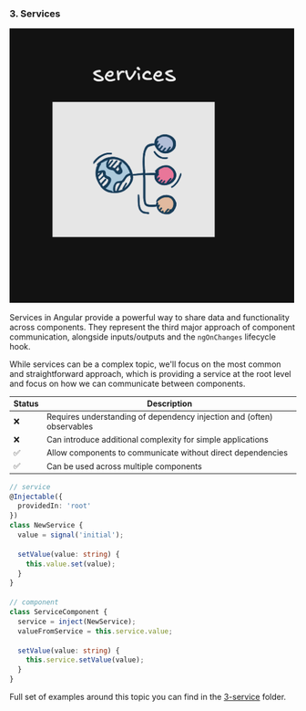 ### 3. Services

<img src="/public/img/services.png" alt="x" style="width: 500px; height: auto;">

Services in Angular provide a powerful way to share data and 
functionality across components. They represent the third major approach 
of component communication, alongside inputs/outputs and the `ngOnChanges` 
lifecycle hook.

While services can be a complex topic, we'll focus on the 
most common and straightforward approach, which is providing a service at 
the root level and focus on how we can communicate between components.

| Status | Description                                                            |
|--------|------------------------------------------------------------------------|
| ❌ | Requires understanding of dependency injection and (often) observables |
| ❌ | Can introduce additional complexity for simple applications            |
| ✅ | Allow components to communicate without direct dependencies            |
| ✅ | Can be used across multiple components                                 |


```typescript
// service
@Injectable({
  providedIn: 'root'
})
class NewService {
  value = signal('initial');

  setValue(value: string) {
    this.value.set(value);
  }
}

// component
class ServiceComponent {
  service = inject(NewService);
  valueFromService = this.service.value;
  
  setValue(value: string) {
    this.service.setValue(value);
  }
}
```

Full set of examples around this topic you can find in the [3-service](https://github.com/michalgrzegorczyk-dev/angular-component-communication/tree/master/src/app/3-service) folder.
